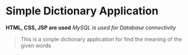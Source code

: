 # Simple Dictionary Application
**HTML, CSS, JSP are used**
 _MySQL is used for Database connectivity_
> This is a simple dictionary application for find the meaning of the given words